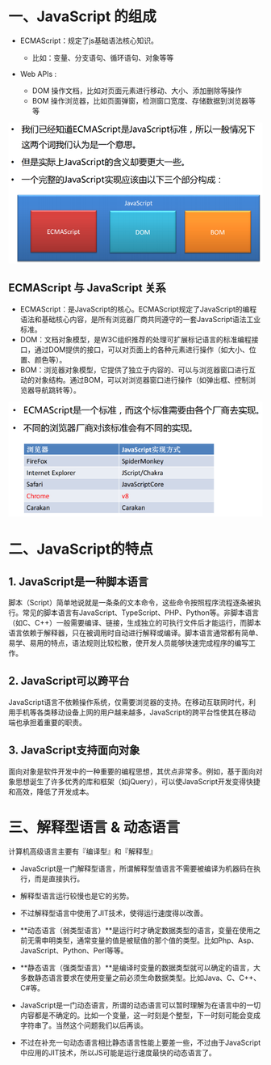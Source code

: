 

# 一、JavaScript 的组成

* ECMAScript：规定了js基础语法核心知识。 
    * 比如：变量、分支语句、循环语句、对象等等 

* Web APIs : 
    * DOM 操作文档，比如对页面元素进行移动、大小、添加删除等操作 
    * BOM 操作浏览器，比如页面弹窗，检测窗口宽度、存储数据到浏览器等等



![](images/JavaScript组成.png)



## ECMAScript 与 JavaScript 关系

- ECMAScript：是JavaScript的核心。ECMAScript规定了JavaScript的编程语法和基础核心内容，是所有浏览器厂商共同遵守的一套JavaScript语法工业标准。
- DOM：文档对象模型，是W3C组织推荐的处理可扩展标记语言的标准编程接口，通过DOM提供的接口，可以对页面上的各种元素进行操作（如大小、位置、颜色等）。
- BOM：浏览器对象模型，它提供了独立于内容的、可以与浏览器窗口进行互动的对象结构。通过BOM，可以对浏览器窗口进行操作（如弹出框、控制浏览器导航跳转等）。

![](images/ECMAScript实现.png)



# 二、JavaScript的特点

## 1. JavaScript是一种脚本语言

脚本（Script）简单地说就是一条条的文本命令，这些命令按照程序流程逐条被执行。常见的脚本语言有JavaScript、TypeScript、PHP、Python等。非脚本语言（如C、C++）一般需要编译、链接，生成独立的可执行文件后才能运行，而脚本语言依赖于解释器，只在被调用时自动进行解释或编译。脚本语言通常都有简单、易学、易用的特点，语法规则比较松散，使开发人员能够快速完成程序的编写工作。



## 2. JavaScript可以跨平台

JavaScript语言不依赖操作系统，仅需要浏览器的支持。在移动互联网时代，利用手机等各类移动设备上网的用户越来越多，JavaScript的跨平台性使其在移动端也承担着重要的职责。



## 3. JavaScript支持面向对象

面向对象是软件开发中的一种重要的编程思想，其优点非常多。例如，基于面向对象思想诞生了许多优秀的库和框架（如jQuery），可以使JavaScript开发变得快捷和高效，降低了开发成本。





# 三、解释型语言 & 动态语言

计算机高级语言主要有『编译型』和『解释型』

* JavaScript是一门解释型语言，所谓解释型值语言不需要被编译为机器码在执行，而是直接执行。
* 解释型语言运行较慢也是它的劣势。
* 不过解释型语言中使用了JIT技术，使得运行速度得以改善。



* **动态语言（弱类型语言）**是运行时才确定数据类型的语言，变量在使用之前无需申明类型，通常变量的值是被赋值的那个值的类型。比如Php、Asp、JavaScript、Python、Perl等等。

* **静态语言（强类型语言）**是编译时变量的数据类型就可以确定的语言，大多数静态语言要求在使用变量之前必须生命数据类型。比如Java、C、C++、C#等。



* JavaScript是一门动态语言，所谓的动态语言可以暂时理解为在语言中的一切内容都是不确定的。比如一个变量，这一时刻是个整型，下一时刻可能会变成字符串了。当然这个问题我们以后再谈。

* 不过在补充一句动态语言相比静态语言性能上要差一些，不过由于JavaScript中应用的JIT技术，所以JS可能是运行速度最快的动态语言了。

